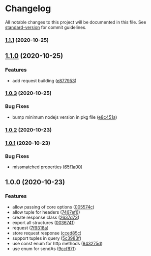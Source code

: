 # Changelog

All notable changes to this project will be documented in this file. See [standard-version](https://github.com/conventional-changelog/standard-version) for commit guidelines.

### [1.1.1](https://github.com/BytersProject/centra/compare/v1.1.0...v1.1.1) (2020-10-25)

## [1.1.0](https://github.com/BytersProject/centra/compare/v1.0.3...v1.1.0) (2020-10-25)


### Features

* add request building ([e877953](https://github.com/BytersProject/centra/commit/e877953b349f6a223fb478c6fcec2d209ad9fc48))

### [1.0.3](https://github.com/BytersProject/centra/compare/v1.0.2...v1.0.3) (2020-10-25)


### Bug Fixes

* bump minimum nodejs version in pkg file ([e8c451a](https://github.com/BytersProject/centra/commit/e8c451ac102dfb5dc54609804eabbb503f028a9a))

### [1.0.2](https://github.com/BytersProject/centra/compare/v1.0.1...v1.0.2) (2020-10-23)

### [1.0.1](https://github.com/BytersProject/centra/compare/v1.0.0...v1.0.1) (2020-10-23)


### Bug Fixes

* missmatched properties ([65f1a00](https://github.com/BytersProject/centra/commit/65f1a0046355c41d41f13f4fec7448c7d318d922))

## 1.0.0 (2020-10-23)


### Features

* allow passing of core options ([005574c](https://github.com/BytersProject/centra/commit/005574c632b2cc6a5fef7c8829a04098f5079a4d))
* allow tuple for headers ([7467ef6](https://github.com/BytersProject/centra/commit/7467ef67c8938144674e986d233b8736c1e73a2c))
* create response class ([2637d73](https://github.com/BytersProject/centra/commit/2637d73e6d3ff6214aef16c87d86e851b7e14d28))
* export all structures ([0036741](https://github.com/BytersProject/centra/commit/003674140c3e18621d11322250edb9a5c87acc4f))
* request ([7f9318a](https://github.com/BytersProject/centra/commit/7f9318afab38ea95bf6b5f938d920948f09287e7))
* store request response ([cced85c](https://github.com/BytersProject/centra/commit/cced85c815b9c6d9a32e720b475d67f9911007e7))
* support tuples in query ([5c3983f](https://github.com/BytersProject/centra/commit/5c3983ff612f45dda2762ee1bf9314c60a996217))
* use const enum for http methods ([943275d](https://github.com/BytersProject/centra/commit/943275dedbcffa4ac22c31e44892eddb61246af7))
* use enum for sendAs ([9ccf87f](https://github.com/BytersProject/centra/commit/9ccf87fa2a021fabf5dcd45309f1482cd62503a1))
